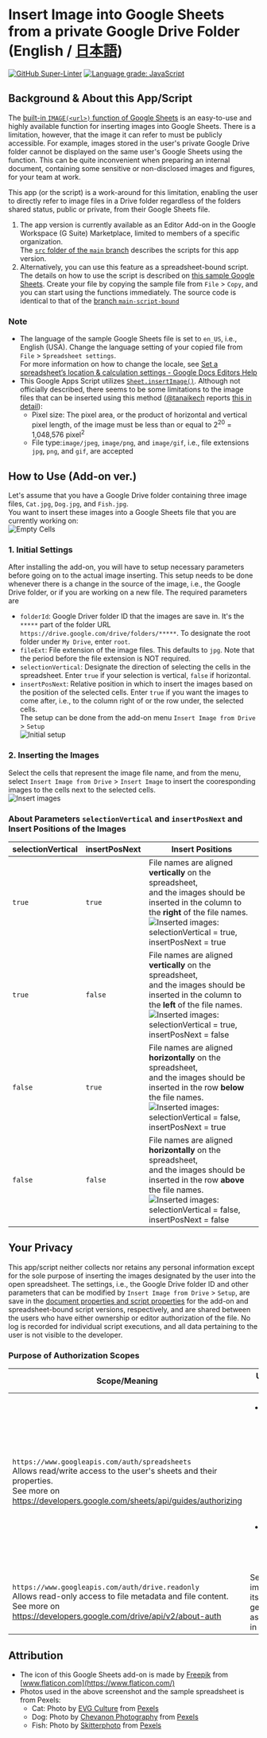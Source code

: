 # Insert Image into Google Sheets from a private Google Drive Folder (English / [日本語](https://github.com/ttsukagoshi/spreadsheet-bulk-import-images/blob/main/README.ja.md))
[![GitHub Super-Linter](https://github.com/ttsukagoshi/drive-insert-for-spreadsheet/workflows/Lint%20Code%20Base/badge.svg)](https://github.com/marketplace/actions/super-linter) [![Language grade: JavaScript](https://img.shields.io/lgtm/grade/javascript/g/ttsukagoshi/spreadsheet-bulk-import-images.svg?logo=lgtm&logoWidth=18)](https://lgtm.com/projects/g/ttsukagoshi/spreadsheet-bulk-import-images/context:javascript)
## Background & About this App/Script
The [built-in `IMAGE(<url>)` function of Google Sheets](https://support.google.com/docs/answer/3093333) is an easy-to-use and highly available function for inserting images into Google Sheets. There is a limitation, however, that the image it can refer to must be publicly accessible. For example, images stored in the user's private Google Drive folder cannot be displayed on the same user's Google Sheets using the function. This can be quite inconvenient when preparing an internal document, containing some sensitive or non-disclosed images and figures, for your team at work.

This app (or the script) is a work-around for this limitation, enabling the user to directly refer to image files in a Drive folder regardless of the folders shared status, public or private, from their Google Sheets file.  
1. The app version is currently available as an Editor Add-on in the Google Workspace (G Suite) Marketplace, limited to members of a specific organization.  
The [`src` folder of the `main` branch](https://github.com/ttsukagoshi/spreadsheet-bulk-import-images/tree/main/src) describes the scripts for this app version.
2. Alternatively, you can use this feature as a spreadsheet-bound script.  
The details on how to use the script is described on [this sample Google Sheets](https://docs.google.com/spreadsheets/d/1Ck2GgMwbTUZeag5HWeG05ZS_j7IN935nqXfcunPZgC4/edit#gid=0). Create your file by copying the sample file from `File` > `Copy`, and you can start using the functions immediately. The source code is identical to that of the [branch `main-script-bound`](https://github.com/ttsukagoshi/spreadsheet-bulk-import-images/tree/main-script-bound)

### Note
- The language of the sample Google Sheets file is set to `en_US`, i.e., English (USA). Change the language setting of your copied file from `File` > `Spreadsheet settings`.  
For more information on how to change the locale, see [Set a spreadsheet’s location & calculation settings - Google Docs Editors Help](https://support.google.com/docs/answer/58515)
- This Google Apps Script utilizes [`Sheet.insertImage()`](https://developers.google.com/apps-script/reference/spreadsheet/sheet#insertimageblobsource,-column,-row). Although not officially described, there seems to be some limitations to the image files that can be inserted using this method ([@tanaikech](https://github.com/tanaikech) reports [this in detail](https://gist.github.com/tanaikech/9414d22de2ff30216269ca7be4bce462)):
  - Pixel size: The pixel area, or the product of horizontal and vertical pixel length, of the image must be less than or equal to 2<sup>20</sup> = 1,048,576 pixel<sup>2</sup>
  - File type:`image/jpeg`, `image/png`, and `image/gif`, i.e., file extensions `jpg`, `png`, and `gif`, are accepted

## How to Use (Add-on ver.)
Let's assume that you have a Google Drive folder containing three image files, `Cat.jpg`, `Dog.jpg`, and `Fish.jpg`.  
You want to insert these images into a Google Sheets file that you are currently working on:  
![Empty Cells](/src/images/readme/01_empty-cells.png)

### 1. Initial Settings
After installing the add-on, you will have to setup necessary parameters before going on to the actual image inserting. This setup needs to be done whenever there is a change in the source of the image, i.e., the Google Drive folder, or if you are working on a new file. The required parameters are  
  - `folderId`: Google Driver folder ID that the images are save in. It's the `*****` part of the folder URL `https://drive.google.com/drive/folders/*****`. To designate the root folder under `My Drive`, enter `root`.
  - `fileExt`: File extension of the image files. This defaults to `jpg`. Note that the period before the file extension is NOT required.
  - `selectionVertical`: Designate the direction of selecting the cells in the spreadsheet. Enter `true` if your selection is vertical, `false` if horizontal.
  - `insertPosNext`: Relative position in which to insert the images based on the position of the selected cells. Enter `true` if you want the images to come after, i.e., to the column right of or the row under, the selected cells.  
The setup can be done from the add-on menu `Insert Image from Drive` > `Setup`  
![Initial setup](/src/images/readme/02_setup.png)

### 2. Inserting the Images
Select the cells that represent the image file name, and from the menu, select `Insert Image from Drive` > `Insert Image` to insert the cooresponding images to the cells next to the selected cells.  
![Insert images](/src/images/readme/03_insert-image.png)

### About Parameters `selectionVertical` and `insertPosNext` and Insert Positions of the Images
| selectionVertical | insertPosNext | Insert Positions |
| --- | --- | --- |
| `true` | `true` | File names are aligned **vertically** on the spreadsheet,<br>and the images should be inserted in the column to the **right** of the file names.<br>![Inserted images: selectionVertical = true, insertPosNext = true](/src/images/readme/04_images-inserted-tt.png) |
| `true` | `false` | File names are aligned **vertically** on the spreadsheet,<br>and the images should be inserted in the column to the **left** of the file names.<br>![Inserted images: selectionVertical = true, insertPosNext = false](/src/images/readme/05_images-inserted-tf.png) |
| `false` | `true` | File names are aligned **horizontally** on the spreadsheet,<br>and the images should be inserted in the row **below** the file names.<br>![Inserted images: selectionVertical = false, insertPosNext = true](/src/images/readme/06_images-inserted-ft.png) |
| `false` | `false` | File names are aligned **horizontally** on the spreadsheet,<br>and the images should be inserted in the row **above** the file names.<br>![Inserted images: selectionVertical = false, insertPosNext = false](/src/images/readme/07_images-inserted-ff.png) |

## Your Privacy
This app/script neither collects nor retains any personal information except for the sole purpose of inserting the images designated by the user into the open spreadsheet. The settings, i.e., the Google Drive folder ID and other parameters that can be modified by `Insert Image from Drive` > `Setup`, are save in the [document properties and script properties](https://developers.google.com/apps-script/guides/properties#comparison_of_property_stores) for the add-on and spreadsheet-bound script versions, respectively, and are shared between the users who have either ownership or editor authorization of the file. No log is recorded for individual script executions, and all data pertaining to the user is not visible to the developer.

### Purpose of Authorization Scopes
| Scope/Meaning | Usage in this app/script |
| --- | --- |
| `https://www.googleapis.com/auth/spreadsheets`<br>Allows read/write access to the user's sheets and their properties.<br>See more on https://developers.google.com/sheets/api/guides/authorizing | <ul><li>Read the contents of the selected cells as strings and use them as file names to search for relevant image files in Google Drive.</li><li>Insert images into the spreadsheet.</li></ul> |
| `https://www.googleapis.com/auth/drive.readonly`<br>Allows read-only access to file metadata and file content.<br>See more on https://developers.google.com/drive/api/v2/about-auth | Search for image files by its file name and get the content as [blob](https://developers.google.com/apps-script/reference/base/blob) to insert in spreadsheet|

## Attribution
- The icon of this Google Sheets add-on is made by [Freepik](https://www.flaticon.com/authors/freepik) from [www.flaticon.com](https://www.flaticon.com/)
- Photos used in the above screenshot and the sample spreadsheet is from Pexels:
  - Cat: Photo by [EVG Culture](https://www.pexels.com/@evgphotos?utm_content=attributionCopyText&utm_medium=referral&utm_source=pexels) from [Pexels](https://www.pexels.com/photo/selective-focus-photography-of-orange-tabby-cat-1170986/?utm_content=attributionCopyText&utm_medium=referral&utm_source=pexels)
  - Dog: Photo by [Chevanon Photography](https://www.pexels.com/@chevanon?utm_content=attributionCopyText&utm_medium=referral&utm_source=pexels) from [Pexels](https://www.pexels.com/photo/two-yellow-labrador-retriever-puppies-1108099/?utm_content=attributionCopyText&utm_medium=referral&utm_source=pexels)
  - Fish: Photo by [Skitterphoto](https://www.pexels.com/@skitterphoto?utm_content=attributionCopyText&utm_medium=referral&utm_source=pexels) from [Pexels](https://www.pexels.com/photo/orange-and-white-fish-886210/?utm_content=attributionCopyText&utm_medium=referral&utm_source=pexels)